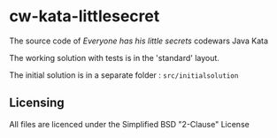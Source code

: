 cw-kata-littlesecret
====================

The source code of _Everyone has his little secrets_ codewars Java Kata

The working solution with tests is in the 'standard' layout.

The initial solution is in a separate folder : `src/initialsolution`

Licensing
---------

All files are licenced under the Simplified BSD "2-Clause" License
